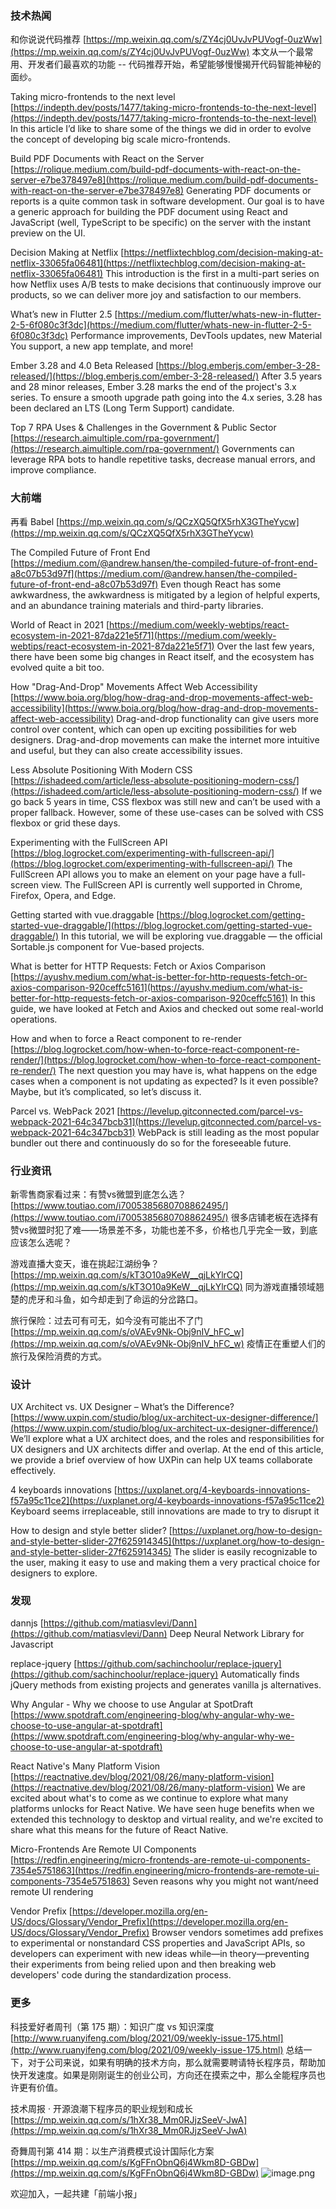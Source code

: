 ### 技术热闻
和你说说代码推荐
[https://mp.weixin.qq.com/s/ZY4cj0UvJvPUVogf-0uzWw](https://mp.weixin.qq.com/s/ZY4cj0UvJvPUVogf-0uzWw)
本文从一个最常用、开发者们最喜欢的功能 -- 代码推荐开始，希望能够慢慢揭开代码智能神秘的面纱。

Taking micro-frontends to the next level
[https://indepth.dev/posts/1477/taking-micro-frontends-to-the-next-level](https://indepth.dev/posts/1477/taking-micro-frontends-to-the-next-level)
In this article I’d like to share some of the things we did in order to evolve the concept of developing big scale micro-frontends.

Build PDF Documents with React on the Server
[https://rolique.medium.com/build-pdf-documents-with-react-on-the-server-e7be378497e8](https://rolique.medium.com/build-pdf-documents-with-react-on-the-server-e7be378497e8)
Generating PDF documents or reports is a quite common task in software development. Our goal is to have a generic approach for building the PDF document using React and JavaScript (well, TypeScript to be specific) on the server with the instant preview on the UI.

Decision Making at Netflix
[https://netflixtechblog.com/decision-making-at-netflix-33065fa06481](https://netflixtechblog.com/decision-making-at-netflix-33065fa06481)
This introduction is the first in a multi-part series on how Netflix uses A/B tests to make decisions that continuously improve our products, so we can deliver more joy and satisfaction to our members.

What’s new in Flutter 2.5
[https://medium.com/flutter/whats-new-in-flutter-2-5-6f080c3f3dc](https://medium.com/flutter/whats-new-in-flutter-2-5-6f080c3f3dc)
Performance improvements, DevTools updates, new Material You support, a new app template, and more!

Ember 3.28 and 4.0 Beta Released
[https://blog.emberjs.com/ember-3-28-released/](https://blog.emberjs.com/ember-3-28-released/)
After 3.5 years and 28 minor releases, Ember 3.28 marks the end of the project's 3.x series. To ensure a smooth upgrade path going into the 4.x series, 3.28 has been declared an LTS (Long Term Support) candidate.

Top 7 RPA Uses & Challenges in the Government & Public Sector
[https://research.aimultiple.com/rpa-government/](https://research.aimultiple.com/rpa-government/)
Governments can leverage RPA bots to handle repetitive tasks, decrease manual errors, and improve compliance.

### 大前端
再看 Babel
[https://mp.weixin.qq.com/s/QCzXQ5QfX5rhX3GTheYycw](https://mp.weixin.qq.com/s/QCzXQ5QfX5rhX3GTheYycw)

The Compiled Future of Front End
[https://medium.com/@andrew.hansen/the-compiled-future-of-front-end-a8c07b53d97f](https://medium.com/@andrew.hansen/the-compiled-future-of-front-end-a8c07b53d97f)
Even though React has some awkwardness, the awkwardness is mitigated by a legion of helpful experts, and an abundance training materials and third-party libraries.

World of React in 2021
[https://medium.com/weekly-webtips/react-ecosystem-in-2021-87da221e5f71](https://medium.com/weekly-webtips/react-ecosystem-in-2021-87da221e5f71)
Over the last few years, there have been some big changes in React itself, and the ecosystem has evolved quite a bit too.

How "Drag-And-Drop" Movements Affect Web Accessibility
[https://www.boia.org/blog/how-drag-and-drop-movements-affect-web-accessibility](https://www.boia.org/blog/how-drag-and-drop-movements-affect-web-accessibility)
Drag-and-drop functionality can give users more control over content, which can open up exciting possibilities for web designers. Drag-and-drop movements can make the internet more intuitive and useful, but they can also create accessibility issues.

Less Absolute Positioning With Modern CSS
[https://ishadeed.com/article/less-absolute-positioning-modern-css/](https://ishadeed.com/article/less-absolute-positioning-modern-css/)
If we go back 5 years in time, CSS flexbox was still new and can’t be used with a proper fallback. However, some of these use-cases can be solved with CSS flexbox or grid these days.

Experimenting with the FullScreen API
[https://blog.logrocket.com/experimenting-with-fullscreen-api/](https://blog.logrocket.com/experimenting-with-fullscreen-api/)
The FullScreen API allows you to make an element on your page have a full-screen view. The FullScreen API is currently well supported in Chrome, Firefox, Opera, and Edge.

Getting started with vue.draggable
[https://blog.logrocket.com/getting-started-vue-draggable/](https://blog.logrocket.com/getting-started-vue-draggable/)
In this tutorial, we will be exploring vue.draggable — the official Sortable.js component for Vue-based projects.

What is better for HTTP Requests: Fetch or Axios Comparison
[https://ayushv.medium.com/what-is-better-for-http-requests-fetch-or-axios-comparison-920ceffc5161](https://ayushv.medium.com/what-is-better-for-http-requests-fetch-or-axios-comparison-920ceffc5161)
In this guide, we have looked at Fetch and Axios and checked out some real-world operations.

How and when to force a React component to re-render
[https://blog.logrocket.com/how-when-to-force-react-component-re-render/](https://blog.logrocket.com/how-when-to-force-react-component-re-render/)
The next question you may have is, what happens on the edge cases when a component is not updating as expected? Is it even possible? Maybe, but it’s complicated, so let’s discuss it.

Parcel vs. WebPack 2021
[https://levelup.gitconnected.com/parcel-vs-webpack-2021-64c347bcb31](https://levelup.gitconnected.com/parcel-vs-webpack-2021-64c347bcb31)
WebPack is still leading as the most popular bundler out there and continuously do so for the foreseeable future.

### 行业资讯
新零售商家看过来：有赞vs微盟到底怎么选？
[https://www.toutiao.com/i7005385680708862495/](https://www.toutiao.com/i7005385680708862495/)
很多店铺老板在选择有赞vs微盟时犯了难——场景差不多，功能也差不多，价格也几乎完全一致，到底应该怎么选呢？

游戏直播大变天，谁在挑起江湖纷争？
[https://mp.weixin.qq.com/s/kT3O10a9KeW__qjLkYlrCQ](https://mp.weixin.qq.com/s/kT3O10a9KeW__qjLkYlrCQ)
同为游戏直播领域翘楚的虎牙和斗鱼，如今却走到了命运的分岔路口。 

旅行保险：过去可有可无，如今没有可能出不了门
[https://mp.weixin.qq.com/s/oVAEv9Nk-Obj9nIV_hFC_w](https://mp.weixin.qq.com/s/oVAEv9Nk-Obj9nIV_hFC_w)
疫情正在重塑人们的旅行及保险消费的方式。

### 设计
UX Architect vs. UX Designer – What’s the Difference?
[https://www.uxpin.com/studio/blog/ux-architect-ux-designer-difference/](https://www.uxpin.com/studio/blog/ux-architect-ux-designer-difference/)
We’ll explore what a UX architect does, and the roles and responsibilities for UX designers and UX architects differ and overlap. At the end of this article, we provide a brief overview of how UXPin can help UX teams collaborate effectively.

4 keyboards innovations
[https://uxplanet.org/4-keyboards-innovations-f57a95c11ce2](https://uxplanet.org/4-keyboards-innovations-f57a95c11ce2)
Keyboard seems irreplaceable, still innovations are made to try to disrupt it

How to design and style better slider?
[https://uxplanet.org/how-to-design-and-style-better-slider-27f625914345](https://uxplanet.org/how-to-design-and-style-better-slider-27f625914345)
The slider is easily recognizable to the user, making it easy to use and making them a very practical choice for designers to explore.

### 发现
dannjs
[https://github.com/matiasvlevi/Dann](https://github.com/matiasvlevi/Dann)
Deep Neural Network Library for Javascript

replace-jquery
[https://github.com/sachinchoolur/replace-jquery](https://github.com/sachinchoolur/replace-jquery)
Automatically finds jQuery methods from existing projects and generates vanilla js alternatives.

Why Angular - Why we choose to use Angular at SpotDraft
[https://www.spotdraft.com/engineering-blog/why-angular-why-we-choose-to-use-angular-at-spotdraft](https://www.spotdraft.com/engineering-blog/why-angular-why-we-choose-to-use-angular-at-spotdraft)

React Native's Many Platform Vision
[https://reactnative.dev/blog/2021/08/26/many-platform-vision](https://reactnative.dev/blog/2021/08/26/many-platform-vision)
We are excited about what's to come as we continue to explore what many platforms unlocks for React Native. We have seen huge benefits when we extended this technology to desktop and virtual reality, and we're excited to share what this means for the future of React Native.

Micro-Frontends Are Remote UI Components
[https://redfin.engineering/micro-frontends-are-remote-ui-components-7354e5751863](https://redfin.engineering/micro-frontends-are-remote-ui-components-7354e5751863)
Seven reasons why you might not want/need remote UI rendering

Vendor Prefix
[https://developer.mozilla.org/en-US/docs/Glossary/Vendor_Prefix](https://developer.mozilla.org/en-US/docs/Glossary/Vendor_Prefix)
Browser vendors sometimes add prefixes to experimental or nonstandard CSS properties and JavaScript APIs, so developers can experiment with new ideas while—in theory—preventing their experiments from being relied upon and then breaking web developers' code during the standardization process.

### 更多
科技爱好者周刊（第 175 期）：知识广度 vs 知识深度
[http://www.ruanyifeng.com/blog/2021/09/weekly-issue-175.html](http://www.ruanyifeng.com/blog/2021/09/weekly-issue-175.html)
总结一下，对于公司来说，如果有明确的技术方向，那么就需要聘请特长程序员，帮助加快开发速度。如果是刚刚诞生的创业公司，方向还在摸索之中，那么全能程序员也许更有价值。

技术周报 · 开源浪潮下程序员的职业规划和成长
[https://mp.weixin.qq.com/s/1hXr38_Mm0RJjzSeeV-JwA](https://mp.weixin.qq.com/s/1hXr38_Mm0RJjzSeeV-JwA)

奇舞周刊第 414 期：以生产消费模式设计国际化方案
[https://mp.weixin.qq.com/s/KgFFnObnQ6j4Wkm8D-GBDw](https://mp.weixin.qq.com/s/KgFFnObnQ6j4Wkm8D-GBDw)
![image.png](https://cdn.nlark.com/yuque/0/2020/png/85771/1605930034828-7fc81343-651f-4a15-8465-eebe5a23cf61.png#height=31&id=C5Hpa&margin=%5Bobject%20Object%5D&name=image.png&originHeight=90&originWidth=2186&originalType=binary&ratio=1&size=14325&status=done&style=none&width=746)


欢迎加入，一起共建「前端小报」
